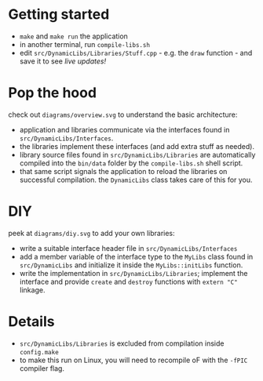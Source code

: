 # Getting started

- `make` and `make run` the application
- in another terminal, run `compile-libs.sh`
- edit `src/DynamicLibs/Libraries/Stuff.cpp` - e.g. the `draw` function - and save it to see *live updates!*

# Pop the hood

check out `diagrams/overview.svg` to understand the basic architecture:

- application and libraries communicate via the interfaces found in `src/DynamicLibs/Interfaces`.
- the libraries implement these interfaces (and add extra stuff as needed).
- library source files found in `src/DynamicLibs/Libraries` are automatically compiled into
  the `bin/data` folder by the `compile-libs.sh` shell script.
- that same script signals the application to reload the libraries on successful compilation.
  the `DynamicLibs` class takes care of this for you.

# DIY

peek at `diagrams/diy.svg` to add your own libraries:

- write a suitable interface header file in `src/DynamicLibs/Interfaces`
- add a member variable of the interface type to the `MyLibs` class found in `src/DynamicLibs` 
  and initialize it inside the `MyLibs::initLibs` function.
- write the implementation in `src/DynamicLibs/Libraries`; implement the interface 
  and provide `create` and `destroy` functions with `extern "C"` linkage.

# Details

- `src/DynamicLibs/Libraries` is excluded from compilation inside `config.make`
- to make this run on Linux, you will need to recompile oF with the `-fPIC` compiler flag.
  


